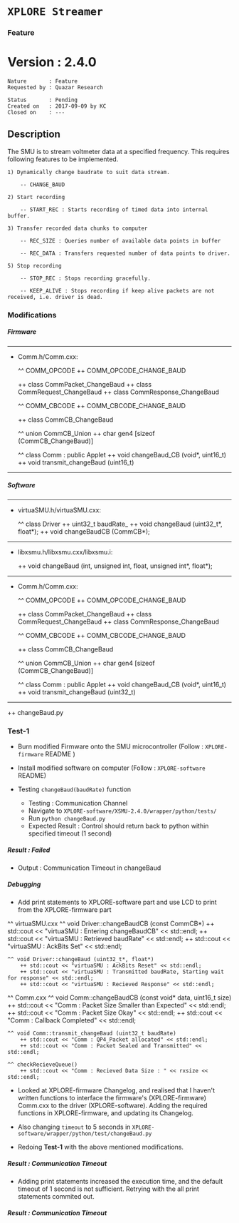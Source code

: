 # ``XPLORE Streamer``

### Feature

Version : 2.4.0
================

	Nature       : Feature
	Requested by : Quazar Research

	Status       : Pending
	Created on   : 2017-09-09 by KC
	Closed on    : ---

Description
-----------

The SMU is to stream voltmeter data at a specified frequency. This requires following features to be implemented.

	1) Dynamically change baudrate to suit data stream.

		-- CHANGE_BAUD

	2) Start recording

		-- START_REC : Starts recording of timed data into internal buffer.

	3) Transfer recorded data chunks to computer

		-- REC_SIZE : Queries number of available data points in buffer

		-- REC_DATA : Transfers requested number of data points to driver.

	5) Stop recording

		-- STOP_REC : Stops recording gracefully.

		-- KEEP_ALIVE : Stops recording if keep alive packets are not received, i.e. driver is dead.

### Modifications

##### Firmware
--------------

* Comm.h/Comm.cxx:

	^^ COMM_OPCODE
		++ COMM_OPCODE_CHANGE_BAUD

	++ class CommPacket_ChangeBaud
		++ class CommRequest_ChangeBaud
		++ class CommResponse_ChangeBaud

	^^ COMM_CBCODE
		++ COMM_CBCODE_CHANGE_BAUD

	++ class CommCB_ChangeBaud

	^^ union CommCB_Union
		++ char gen4 [sizeof (CommCB_ChangeBaud)]

	^^ class Comm : public Applet
		++ void changeBaud_CB (void*, uint16_t)
		++ void transmit_changeBaud (uint16_t)
--------------

##### Software
--------------

* virtuaSMU.h/virtuaSMU.cxx:

	^^ class Driver
		++ uint32_t baudRate_
		++ void changeBaud (uint32_t*, float*);
		++ void changeBaudCB (CommCB*);
--------------

* libxsmu.h/libxsmu.cxx/libxsmu.i:

	++ void changeBaud (int, unsigned int, float,
				unsigned int*, float*);

--------------

* Comm.h/Comm.cxx:

	^^ COMM_OPCODE
		++ COMM_OPCODE_CHANGE_BAUD

	++ class CommPacket_ChangeBaud
		++ class CommRequest_ChangeBaud
		++ class CommResponse_ChangeBaud

	^^ COMM_CBCODE
		++ COMM_CBCODE_CHANGE_BAUD

	++ class CommCB_ChangeBaud

	^^ union CommCB_Union
		++ char gen4 [sizeof (CommCB_ChangeBaud)]

	^^ class Comm : public Applet
		++ void changeBaud_CB (void*, uint16_t)
		++ void transmit_changeBaud (uint32_t)

--------------

++ changeBaud.py

### Test-1

- Burn modified Firmware onto the SMU microcontroller (Follow : `XPLORE-firmware` README )
- Install modified software on computer (Follow : `XPLORE-software` README)

- Testing `changeBaud(baudRate)` function
  - Testing : Communication Channel
  - Navigate to `XPLORE-software/XSMU-2.4.0/wrapper/python/tests/`
  - Run `python changeBaud.py`
  - Expected Result : Control should return back to python within specified timeout (1 second)

##### Result : Failed

- Output : Communication Timeout in changeBaud


##### Debugging

- Add print statements to XPLORE-software part and use LCD to print from the XPLORE-firmware part

^^ virtuaSMU.cxx
	^^ void Driver::changeBaudCB (const CommCB*)
		++ std::cout << "virtuaSMU : Entering changeBaudCB" << std::endl;
		++ std::cout << "virtuaSMU : Retrieved baudRate" << std::endl;
		++ std::cout << "virtuaSMU : AckBits Set" << std::endl;
		
	^^ void Driver::changeBaud (uint32_t*, float*)
		++ std::cout << "virtuaSMU : AckBits Reset" << std::endl;
		++ std::cout << "virtuaSMU : Transmitted baudRate, Starting wait for response" << std::endl;
		++ std::cout << "virtuaSMU : Recieved Response" << std::endl;
		
^^ Comm.cxx
	^^ void Comm::changeBaudCB (const void* data, uint16_t size)
		++ std::cout << "Comm : Packet Size Smaller than Expected" << std::endl;
		++ std::cout << "Comm : Packet Size Okay" << std::endl;
		++ std::cout << "Comm : Callback Completed" << std::endl;

	^^ void Comm::transmit_changeBaud (uint32_t baudRate)
		++ std::cout << "Comm : QP4_Packet allocated" << std::endl;
		++ std::cout << "Comm : Packet Sealed and Transmitted" << std::endl;
	
	^^ checkRecieveQueue()
		++ std::cout << "Comm : Recieved Data Size : " << rxsize << std::endl;

- Looked at XPLORE-firmware Changelog, and realised that I haven't written functions to interface the firmware's (XPLORE-firmware) Comm.cxx to the driver (XPLORE-software). Adding the required functions in XPLORE-firmware, and updating its Changelog.

- Also changing `timeout` to 5 seconds in `XPLORE-software/wrapper/python/test/changeBaud.py`

- Redoing **Test-1** with the above mentioned modifications.

##### Result : Communication Timeout

- Adding print statements increased the execution time, and the default timeout of 1 second is not sufficient. Retrying with the all print statements commited out.

##### Result : Communication Timeout


